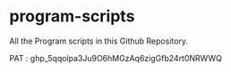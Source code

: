 # program-scripts

All the Program scripts in this Github Repository.

PAT : 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